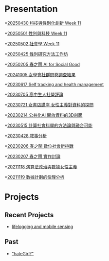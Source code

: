 # Presentation
*[20250430 科技與性別化創新 Week 11]()

*[20250501 性別與科技 Week 11](https://docs.google.com/presentation/d/e/2PACX-1vR9QQKpv5vbg5lo48aomJJOnHsSJrlToX22rzi65KzAWrfZ1iAZLSY_xWqSIppNWPXmEGn2W0bRIVsz/pub?start=false&loop=false&delayms=3000)

*[20250502 社會學 Week 11]()

*[20250425 性別研究方法工作坊]()

*[20250205 春之鬧 AI for Social Good]()

*[20241005 女學會社群問卷調查結果]()

*[20230617 Self tracking and health management]()

*[20230705 高中生人社營評論]()

*[20230721 女書店講座 女性主義對資料的探問]()

*[20230214 公共化AI 開放資料的3D剖面]()

*[20230515 計算社會科學的方法論與融合可能]()

*[20230428 敘事分析]()

*[20230206 春之鬧 數位社會新挑戰]()

*[20230207 春之鬧 實作討論]()


*[20211118 演算法政治與數據女性主義]()

*[20211119 數據計劃的倫理分析]()


# Projects

## Recent Projects
* [lifelogging and mobile sensing]()

## Past
* ["hateGirl?"]()

